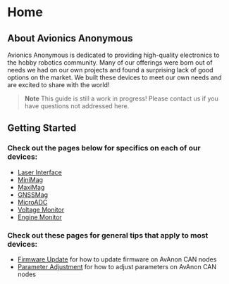 # Home

## About Avionics Anonymous

Avionics Anonymous is dedicated to providing high-quality electronics to the hobby robotics community. Many of our offerings were born out of needs we had on our own projects and found a surprising lack of good options on the market. We built these devices to meet our own needs and are excited to share with the world!

> **Note** This guide is still a work in progress! Please contact us if you have questions not addressed here.

## Getting Started

### Check out the pages below for specifics on each of our devices:

* [Laser Interface](devices/laser_interface.md) 
* [MiniMag](devices/minimag.md)
* [MaxiMag](devices/maximag.md)
* [GNSSMag](devices/gnssmag.md)
* [MicroADC](devices/microadc.md)
* [Voltage Monitor](devices/power_monitor.md)
* [Engine Monitor](devices/engine_monitor.md)

### Check out these pages for general tips that apply to most devices:

* [Firmware Update](general/firmware_update.md) for how to update firmware on AvAnon CAN nodes
* [Parameter Adjustment](general/parameters.md) for how to adjust parameters on AvAnon CAN nodes

